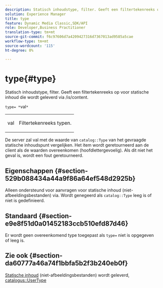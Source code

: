 ```yaml
---
description: Statisch inhoudstype, filter. Geeft een filtertekenreeks op voor statische inhoud die wordt geleverd via /is/content.
solution: Experience Manager
title: type
feature: Dynamic Media Classic,SDK/API
role: Developer,Business Practitioner
translation-type: tm+mt
source-git-commit: f6c97606d7a4209427316d7367013ad9585a5cae
workflow-type: tm+mt
source-wordcount: '115'
ht-degree: 0%

---
```



# type{#type}

Statisch inhoudstype, filter. Geeft een filtertekenreeks op voor statische inhoud die wordt geleverd via /is/content.

`type= *`val`*`

<table id="simpletable_B66354A826434A678F3DBC686A0F1436"> 
 <tr class="strow"> 
  <td class="stentry"> <p><span class="varname"> val</span> </p> </td> 
  <td class="stentry"> <p>Filtertekenreeks typen. </p></td> 
 </tr> 
</table>

De server zal val met de waarde van `catalog::Type` van het gevraagde statische inhoudspunt vergelijken. Het item wordt geretourneerd aan de client als de waarden overeenkomen (hoofdlettergevoelig). Als dit niet het geval is, wordt een fout geretourneerd.

## Eigenschappen {#section-529b088434a44a9f86a64ef548d2925b}

Alleen ondersteund voor aanvragen voor statische inhoud (niet-afbeeldingsbestanden) via. Wordt genegeerd als `catalog::Type` leeg is of niet is gedefinieerd.

## Standaard {#section-e9e8f51d0a01452183ccb510efd87d46}

Er wordt geen overeenkomend type toegepast als `type=` niet is opgegeven of leeg is.

## Zie ook {#section-da60777a46a74f1bbfa5b2f3b240eb0f}

[Statische inhoud](../../../../../is-api/http-ref/image-serving-api-ref/c-http-protocol-reference/c-syntax-and-features/r-serving-static-non-image-content.md#reference-cbe50e697fdf4c7bbb0084f98b7739da) (niet-afbeeldingsbestanden) wordt geleverd,  [catalogus::UserType](/help/aem-is-ir-api/is-api/image-catalog/image-serving-api-ref/c-image-catalog-reference/c-image-svg-data-reference/c-image-data-reference/r-usertype-cat.md)
